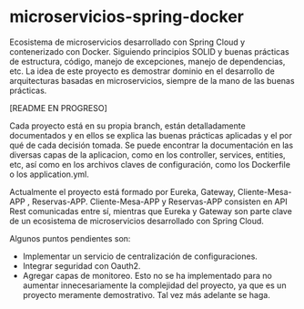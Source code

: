 # microservicios-spring-docker
Ecosistema de microservicios desarrollado con Spring Cloud y contenerizado con Docker. Siguiendo principios SOLID y buenas prácticas de estructura, código, manejo de excepciones, manejo de dependencias, etc.
La idea de este proyecto es demostrar dominio en el desarrollo de arquitecturas basadas en microservicios, siempre de la mano de las buenas prácticas.

[README EN PROGRESO]


Cada proyecto está en su propia branch, están detalladamente documentados y en ellos se explica las buenas prácticas aplicadas y el por qué de cada decisión tomada.
Se puede encontrar la documentación en las diversas capas de la aplicacion, como en los controller, services, entities, etc, así como en los archivos claves de configuración, como los Dockerfile o los application.yml.

Actualmente el proyecto está formado por Eureka, Gateway, Cliente-Mesa-APP , Reservas-APP.
Cliente-Mesa-APP y Reservas-APP consisten en API Rest comunicadas entre sí, mientras que Eureka y Gateway son parte clave de un ecosistema de microservicios desarrollado con Spring Cloud.

Algunos puntos pendientes son: 
- Implementar un servicio de centralización de configuraciones.
- Integrar seguridad con Oauth2.
- Agregar capas de monitoreo.
Esto no se ha implementado para no aumentar innecesariamente la complejidad del proyecto, ya que es un proyecto meramente demostrativo. Tal vez más adelante se haga.
